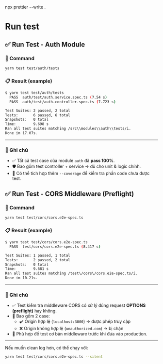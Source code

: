 <!-- Clean Code -->

npx prettier --write .

<!-- Test -->

# Run test

## ✅ Run Test - Auth Module

### 🧪 Command

```bash
yarn test test/auth/tests
```

### 📋 Result (example)

```bash
$ yarn test test/auth/tests
  PASS  auth/test/auth.service.spec.ts (7.54 s)
  PASS  auth/test/auth.controller.spec.ts (7.723 s)

Test Suites: 2 passed, 2 total
Tests:       6 passed, 6 total
Snapshots:   0 total
Time:        9.698 s
Ran all test suites matching /src\\modules\\auth\\tests/i.
Done in 17.07s.
```

---

### 📝 Ghi chú

- ✅ Tất cả test case của module `auth` đã **pass 100%**.
- 🛡️ Bao gồm test controller + service → đủ cho unit & logic chính.
- 🧰 Có thể tích hợp thêm `--coverage` để kiểm tra phần code chưa được test.

## ✅ Run Test - CORS Middleware (Preflight)

### 🧪 Command

```bash
yarn test test/cors/cors.e2e-spec.ts
```

### 📋 Result (example)

```bash
$ yarn test test/cors/cors.e2e-spec.ts
  PASS  test/cors/cors.e2e-spec.ts (8.417 s)

Test Suites: 1 passed, 1 total
Tests:       2 passed, 2 total
Snapshots:   0 total
Time:        9.681 s
Ran all test suites matching /test\/cors\/cors.e2e-spec.ts/i.
Done in 10.21s.
```

---

### 📝 Ghi chú

- ✅ Test kiểm tra middleware CORS có xử lý đúng request **OPTIONS (preflight)** hay không.
- 🧪 Bao gồm 2 case:
  - ✔️ Origin hợp lệ (`localhost:3000`) → được phép truy cập
  - ❌ Origin không hợp lệ (`unauthorized.com`) → bị chặn
- 🧰 Phù hợp để test cơ bản middleware trước khi đưa vào production.

---

Nếu muốn clean log hơn, có thể chạy với:

```bash
yarn test test/cors/cors.e2e-spec.ts --silent
```
